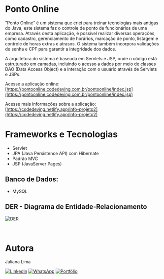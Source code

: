 # Ponto Online

"Ponto Online" é um sistema que criei para treinar tecnologias mais antigas do Java, este sistema faz o controle de ponto de funcionários de uma empresa. Através desta aplicação, é possível realizar diversas operações, como cadastro, gerenciamento de horários, marcação de ponto, listagem e controle de horas extras e atrasos. O sistema também incorpora validações de senha e CPF para garantir a integridade dos dados.

A arquitetura do sistema é baseada em Servlets e JSP, onde o código está estruturado em camadas, incluindo o acesso a dados por meio de classes DAO (Data Access Object) e a interação com o usuário através de Servlets e JSPs.

Acesse a aplicação online: [https://pontoonline.codedeving.com.br/pontoonline/index.jsp](https://pontoonline.codedeving.com.br/pontoonline/index.jsp)

Acesse mais informações sobre a aplicação: [https://codedeving.netlify.app/info-projeto2](https://codedeving.netlify.app/info-projeto2)

# Frameworks e Tecnologias

- Servlet
- JPA (Java Persistence API) com Hibernate
- Padrão MVC
- JSP (JavaServer Pages)

## Banco de Dados:
- MySQL

## DER - Diagrama de Entidade-Relacionamento
![DER](https://github.com/JuhLima85/RegistroPonto/assets/89745459/fc86f492-fdb9-47ba-9ae7-5ad31aeea665)

<br/>

#### 
# Autora
Juliana Lima

[![Linkedin](https://img.shields.io/badge/-LinkedIn-%230077B5?style=for-the-badge&logo=linkedin&logoColor=white)](https://www.linkedin.com/feed/?trk=guest_homepage-basic_nav-header-signin)
[![WhatsApp](https://img.shields.io/badge/WhatsApp-25D366?style=for-the-badge&logo=whatsapp&logoColor=white)](https://contate.me/Juliana-Lima)
[![Portfólio](https://img.shields.io/badge/Portf%C3%B3lio-%E2%9C%88%EF%B8%8F-lightgrey?style=for-the-badge)](https://codedeving.netlify.app/)
